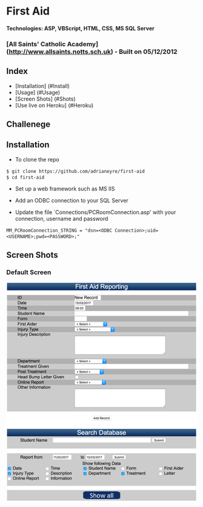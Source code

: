 # First Aid
#### Technologies: ASP, VBScript, HTML, CSS, MS SQL Server
### [All Saints' Catholic Academy] (http://www.allsaints.notts.sch.uk) - Built on 05/12/2012

## Index
* [Installation] (#Install)
* [Usage] (#Usage)
* [Screen Shots] (#Shots)
* [Use live on Heroku] (#Heroku)

## Challenege
## <a name="Install">Installation</a>
* To clone the repo
```shell
$ git clone https://github.com/adrianeyre/first-aid
$ cd first-aid
```

* Set up a web framework such as MS IIS

* Add an ODBC connection to your SQL Server

* Update the file `Connections/PCRoomConnection.asp' with your connection, username and password
```shell
MM_PCRoomConnection_STRING = "dsn=<ODBC Connection>;uid=<USERNAME>;pwd=<PASSWORD>;"
```

## <a name="Shots">Screen Shots</a>
### Default Screen
[![Screenshot](https://raw.githubusercontent.com/adrianeyre/first-aid/master/images/screenshot1.png)](https://raw.githubusercontent.com/adrianeyre/first-aid/master/images/screenshot1.png "Screen Shot 1")
